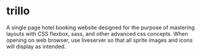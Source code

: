 # trillo

A single page hotel booking website designed for the purpose of mastering layouts with CSS flexbox, sass, and other advanced css concepts. When opening on web browser, use liveserver so that all sprite images and icons will display as intended.
